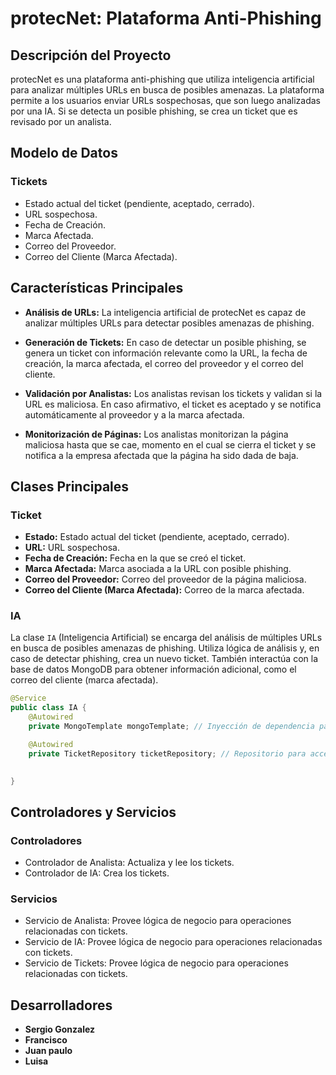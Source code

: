 # protecNet: Plataforma Anti-Phishing

## Descripción del Proyecto

protecNet es una plataforma anti-phishing que utiliza inteligencia artificial para analizar múltiples URLs en busca de posibles amenazas. La plataforma permite a los usuarios enviar URLs sospechosas, que son luego analizadas por una IA. Si se detecta un posible phishing, se crea un ticket que es revisado por un analista.

## Modelo de Datos

### Tickets
- Estado actual del ticket (pendiente, aceptado, cerrado).
- URL sospechosa.
- Fecha de Creación.
- Marca Afectada.
- Correo del Proveedor.
- Correo del Cliente (Marca Afectada).

## Características Principales

- **Análisis de URLs:** La inteligencia artificial de protecNet es capaz de analizar múltiples URLs para detectar posibles amenazas de phishing.

- **Generación de Tickets:** En caso de detectar un posible phishing, se genera un ticket con información relevante como la URL, la fecha de creación, la marca afectada, el correo del proveedor y el correo del cliente.

- **Validación por Analistas:** Los analistas revisan los tickets y validan si la URL es maliciosa. En caso afirmativo, el ticket es aceptado y se notifica automáticamente al proveedor y a la marca afectada.

- **Monitorización de Páginas:** Los analistas monitorizan la página maliciosa hasta que se cae, momento en el cual se cierra el ticket y se notifica a la empresa afectada que la página ha sido dada de baja.


## Clases Principales

### Ticket

- **Estado:** Estado actual del ticket (pendiente, aceptado, cerrado).
- **URL:** URL sospechosa.
- **Fecha de Creación:** Fecha en la que se creó el ticket.
- **Marca Afectada:** Marca asociada a la URL con posible phishing.
- **Correo del Proveedor:** Correo del proveedor de la página maliciosa.
- **Correo del Cliente (Marca Afectada):** Correo de la marca afectada.

### IA

La clase `IA` (Inteligencia Artificial) se encarga del análisis de múltiples URLs en busca de posibles amenazas de phishing. Utiliza lógica de análisis y, en caso de detectar phishing, crea un nuevo ticket. También interactúa con la base de datos MongoDB para obtener información adicional, como el correo del cliente (marca afectada).

```java
@Service
public class IA {
    @Autowired
    private MongoTemplate mongoTemplate; // Inyección de dependencia para interactuar con MongoDB

    @Autowired
    private TicketRepository ticketRepository; // Repositorio para acceder a los datos de Ticket en MongoDB

    
}
```
## Controladores y Servicios

### Controladores

- Controlador de Analista: Actualiza y lee los tickets.
- Controlador de IA: Crea los tickets.

### Servicios

- Servicio de Analista: Provee lógica de negocio para operaciones relacionadas con tickets.
- Servicio de IA: Provee lógica de negocio para operaciones relacionadas con tickets.
- Servicio de Tickets: Provee lógica de negocio para operaciones relacionadas con tickets.


## Desarrolladores

- **Sergio Gonzalez**
- **Francisco**
- **Juan paulo**
- **Luisa**
